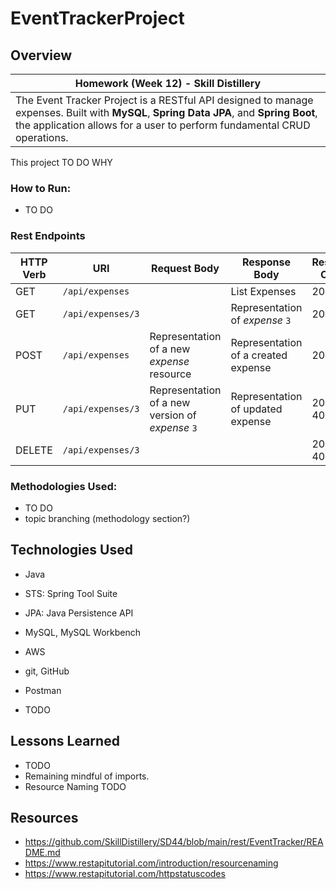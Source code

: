 # **EventTrackerProject**

## **Overview**

| Homework (Week 12) - Skill Distillery   |
|-----------------------------------------|
| The Event Tracker Project is a RESTful API designed to manage expenses. Built with **MySQL**, **Spring Data JPA**, and **Spring Boot**, the application allows for a user to perform fundamental CRUD operations. |

This project TO DO WHY

### **How to Run:**

- TO DO

### **Rest Endpoints**

| HTTP Verb | URI                  | Request Body | Response Body | Response Codes |
|-----------|----------------------|--------------|---------------|---------|
| GET       | `/api/expenses`      |              | List Expenses | 200 |
| GET       | `/api/expenses/3`   |              | Representation of _expense_ `3` | 200, 404 |
| POST      | `/api/expenses`      | Representation of a new _expense_ resource | Representation of a created expense | 201, 400|
| PUT       | `/api/expenses/3`   | Representation of a new version of _expense_ `3` | Representation of updated expense | 200, 404, 400 |
| DELETE    | `/api/expenses/3`   |              | | 204, 404, 400 |


### **Methodologies Used:**
- TO DO
- topic branching (methodology section?)

## **Technologies Used**
- Java
- STS: Spring Tool Suite
- JPA: Java Persistence API
- MySQL, MySQL Workbench
- AWS
- git, GitHub
- Postman

- TODO

## **Lessons Learned** 
- TODO
- Remaining mindful of imports.
- Resource Naming TODO


## **Resources**
- https://github.com/SkillDistillery/SD44/blob/main/rest/EventTracker/README.md
- https://www.restapitutorial.com/introduction/resourcenaming
- https://www.restapitutorial.com/httpstatuscodes

